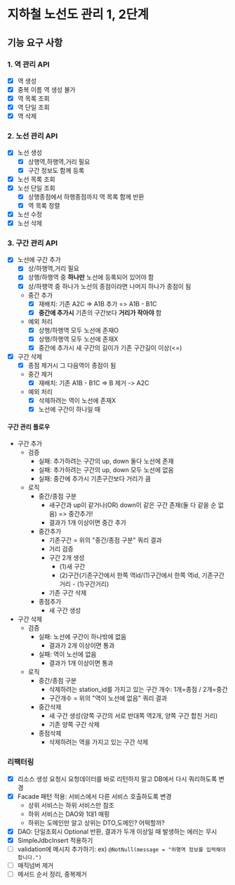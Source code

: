 # 지하철 노선도 관리 1, 2단계

## 기능 요구 사항

### 1. 역 관리 API

- [x] 역 생성
- [x] 중복 이름 역 생성 불가
- [x] 역 목록 조회
- [x] 역 단일 조회
- [x] 역 삭제

### 2. 노선 관리 API

- [x] 노선 생성
    - [x] 상행역,하행역,거리 필요
    - [x] 구간 정보도 함께 등록
- [x] 노선 목록 조회
- [x] 노선 단일 조회
    - [x] 상행종점에서 하행종점까지 역 목록 함께 반환
    - [x] 역 목록 정렬
- [x] 노선 수정
- [x] 노선 삭제

### 3. 구간 관리 API

- [x] 노선에 구간 추가
    - [x] 상/하행역,거리 필요
    - [x] 상행/하행역 중 **하나만** 노선에 등록되어 있어야 함
    - [x] 상/하행역 중 하나가 노선의 종점이라면 나머지 하나가 종점이 됨
    - 중간 추가
        - [x] 재배치: 기존 A2C => A1B 추가 => A1B - B1C
        - [x] **중간에 추가시** 기존의 구간보다 **거리가 작아야** 함
    - 예외 처리
        - [x] 상행/하행역 모두 노선에 존재O
        - [x] 상행/하행역 모두 노선에 존재X
        - [x] 중간에 추가시 새 구간의 길이가 기존 구간길이 이상(<=)
- [x] 구간 삭제
    - [x] 종점 제거시 그 다음역이 종점이 됨
    - 중간 제거
        - [x] 재배치: 기존 A1B - B1C => B 제거 -> A2C
    - 예외 처리
        - [x] 삭제하려는 역이 노선에 존재X
        - [x] 노선에 구간이 하나일 때

#### 구간 관리 플로우
- 구간 추가
    - 검증
        - 실패: 추가하려는 구간의 up, down 둘다 노선에 존재
        - 실패: 추가하려는 구간의 up, down 모두 노선에 없음
        - 실패: 중간에 추가시 기존구간보다 거리가 큼
    - 로직
        - 중간/종점 구분
            - 새구간과 up이 같거나(OR) down이 같은 구간 존재(둘 다 같을 순 없음) => 중간추가!
            - 결과가 1개 이상이면 중간 추가
        - 중간추가
            - 기존구간 = 위의 "중간/종점 구분" 쿼리 결과
            - 거리 검증
            - 구간 2개 생성
                - (1)새 구간
                - (2)구간(기존구간에서 한쪽 역id/(1)구간에서 한쪽 역id, 기존구간거리 - (1)구간거리)
            - 기존 구간 삭제
        - 종점추가
            - 새 구간 생성
- 구간 삭제
    - 검증
        - 실패: 노선에 구간이 하나밖에 없음
            - 결과가 2개 이상이면 통과
        - 실패: 역이 노선에 없음
          - 결과가 1개 이상이면 통과
    - 로직
        - 중간/종점 구분
            - 삭제하려는 station_id를 가지고 있는 구간 개수: 1개=종점 / 2개=중간
            - 구간개수 = 위의 "역이 노선에 없음" 쿼리 결과
        - 중간삭제
            - 새 구간 생성(양쪽 구간의 서로 반대쪽 역2개, 양쪽 구간 합친 거리)
            - 기존 양쪽 구간 삭제
        - 종점삭제
            - 삭제하려는 역을 가지고 있는 구간 삭제

### 리팩터링
- [x] 리소스 생성 요청시 요청데이터를 바로 리턴하지 말고 DB에서 다시 쿼리하도록 변경
- [x] Facade 패턴 적용: 서비스에서 다른 서비스 호출하도록 변경
    - 상위 서비스는 하위 서비스만 참조
    - 하위 서비스는 DAO와 1대1 매핑
    - 하위는 도메인만 알고 상위는 DTO,도메인? 어떡할까?
- [x] DAO: 단일조회시 Optional 반환, 결과가 두개 이상일 때 발생하는 에러는 무시
- [x] SimpleJdbcInsert 적용하기
- [ ] validation에 메시지 추가하기: ex) `@NotNull(message = "하행역 정보를 입력해야합니다.")`
- [ ] 매직넘버 제거
- [ ] 메서드 순서 정리, 중복제거